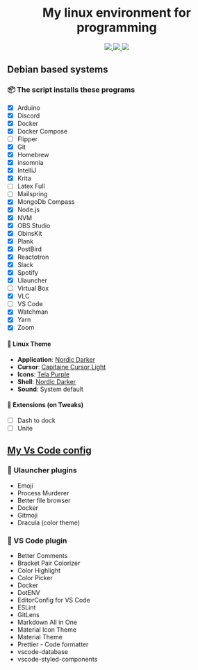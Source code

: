 <!-- <p align="center">
  <a href="http://leituraorganica.netlify.com/">
    <img alt="Logo" src="./src/assets/icon.png" width="100" />
  </a>
</p> -->
<h1 align="center">
  My linux environment for programming
</h1>

<p align="center">
  <a href="https://github.com/henry-ns/portfolio/graphs/commit-activity" alt="Maintenance">
    <img src="https://img.shields.io/badge/Maintained%3F-yes-green.svg" />
  </a>
  <a href="./LICENSE" alt="License: MIT">
    <img src="https://img.shields.io/badge/License-MIT-blue.svg" />
  </a>
  <a href="https://www.codefactor.io/repository/github/henry-ns/my-linux-environment" alt="CodeFactor">
    <img src="https://www.codefactor.io/repository/github/henry-ns/my-linux-environment/badge" />
  </a>
</p>

## Debian based systems

### :package: The script installs these programs
- [x] Arduino
- [x] Discord
- [x] Docker
- [x] Docker Compose
- [ ] Flipper
- [x] Git
- [x] Homebrew
- [x] insomnia
- [x] IntelliJ
- [x] Krita
- [ ] Latex Full
- [ ] Mailspring
- [x] MongoDb Compass
- [x] Node.js
- [x] NVM
- [x] OBS Studio
- [x] ObinsKit
- [x] Plank
- [x] PostBird
- [x] Reactotron
- [x] Slack
- [x] Spotify
- [x] Ulauncher
- [ ] Virtual Box
- [x] VLC
- [ ] VS Code
- [x] Watchman
- [x] Yarn
- [x] Zoom

#### :lipstick: Linux Theme
- **Application**: [Nordic Darker](https://www.gnome-look.org/p/1267246/)
- **Cursor**: [Capitaine Cursor Light](https://www.gnome-look.org/p/1148692/)
- **Icons**: [Tela Purple](https://www.gnome-look.org/p/1279924/)
- **Shell**: [Nordic Darker](https://www.gnome-look.org/p/1267246/)
- **Sound**: System default

#### :bookmark: Extensions (on Tweaks)
- [ ] Dash to dock
- [ ] Unite

## [My Vs Code config](https://gist.github.com/henry-ns/94ef383da4e55a67a17a8d29adcdf6cd)

### :dizzy: Ulauncher plugins
- Emoji
- Process Murderer
- Better file browser
- Docker
- Gitmoji
- Dracula (color theme)

### :dizzy: VS Code plugin
- Better Comments
- Bracket Pair Colorizer
- Color Highlight
- Color Picker
- Docker
- DotENV
- EditorConfig for VS Code
- ESLint
- GitLens
- Markdown All in One
- Material Icon Theme
- Material Theme
- Prettier - Code formatter
- vscode-database
- vscode-styled-components